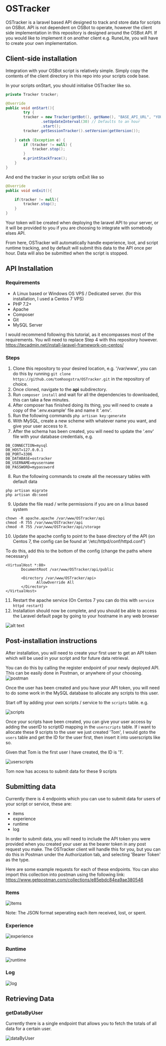 # OSTracker

OSTracker is a laravel based API designed to track and store data for scripts on OSBot. API is not dependent on OSBot to operate, however the client side implementation in this repository is designed around the OSBot API. If you would like to implement it on another client e.g. RuneLite, you will have to create your own implementation.

## Client-side installation
Integration with your OSBot script is relatively simple. Simply copy the contents of the client directory in this repo into your scripts code base.

In your scripts onStart, you should initialise OSTracker like so.

```java
private Tracker tracker;

@Override
public void onStart(){
        try {
		tracker = new Tracker(getBot(), getName(), "BASE_API_URL", "YOUR_TOKEN")
				.setUpdateInterval(30) // Defaults to an hour
				.start();
		tracker.getSessionTracker().setVersion(getVersion());
		
	} catch (Exception e) {
		if (tracker != null) {
			tracker.stop();
		}
		e.printStackTrace();
	}
}
```

And end the tracker in your scripts onExit like so
```java
@Override
public void onExit(){

	if(tracker != null){
		tracker.stop();
	}
}
```

Your token will be created when deploying the laravel API to your server, or it will be provided to you if you are choosing to integrate with somebody elses API.

From here, OSTracker will automatically handle experience, loot, and script runtime tracking, and by default will submit this data to the API once per hour. Data will also be submitted when the script is stopped.

## API Installation
### Requirements
* A Linux based or Windows OS VPS / Dedicated server. (for this installation, I used a Centos 7 VPS)
* PHP 7.2+
* Apache
* Composer
* Git
* MySQL Server

I would recommend following this tutorial, as it encompasses most of the requirements. You will need to replace Step 4 with this repository however.
https://tecadmin.net/install-laravel-framework-on-centos/

### Steps
1. Clone this repository to your desired location, e.g. '/var/www', you can do this by running ```git clone https://github.com/tomhoogstra/OSTracker.git``` in the repository of choice.
2. Once cloned, navigate to the <b>api</b> subdirectory.
3. Run ```composer install``` and wait for all the dependencies to downloaded, this can take a few minutes.
4. After composer has finished doing its thing, you will need to create a copy of the '.env.example' file and name it '.env'.
5. Run the following commands ```php artisan key:generate```
6. With MySQL, create a new scheme with whatever name you want, and give your user access to it.
7. After the schema has been created, you will need to update the '.env' file with your database credentials, e.g.
```
DB_CONNECTION=mysql
DB_HOST=127.0.0.1
DB_PORT=3306
DB_DATABASE=ostracker
DB_USERNAME=myusername
DB_PASSWORD=mypassword
```
8. Run the following commands to create all the necessary tables with default data
```
php artisan migrate
php artisan db:seed
```
9. Update the file read / write permissions if you are on a linux based system
```
chown -R apache.apache /var/www/OSTracker/api
chmod -R 755 /var/www/OSTracker/api
chmod -R 755 /var/www/OSTracker/api/storage
```
10. Update the apache config to point to the base directory of the API (on Centos 7, the config can be found at '/etc/httpd/conf/httpd.conf')

To do this, add this to the bottom of the config (change the paths where necessary)
```
<VirtualHost *:80>
       DocumentRoot /var/www/OSTracker/api/public

       <Directory /var/www/OSTracker/api>
              AllowOverride All
       </Directory>
</VirtualHost>
```

11. Restart the apache service (On Centos 7 you can do this with ```service httpd restart```)
12. Installation should now be complete, and you should be able to access the Laravel default page by going to your hostname in any web browser

![alt text](https://i.imgur.com/Xp4fZu1.png "Example page")

## Post-installation instructions
After installation, you will need to create your first user to get an API token which will be used in your script and for future data retrieval.

You can do this by calling the register endpoint of your newly deployed API. This can be easily done in Postman, or anywhere of your choosing.
![postman](https://i.imgur.com/qH4m1vJ.png)

Once the user has been created and you have your API token, you will need to do some work in the MySQL database to allocate any scripts to this user. 

Start off by adding your own scripts / service to the ```scripts``` table. e.g.

![scripts](https://i.imgur.com/MufD3Qd.png)

Once your scripts have been created, you can give your user access by adding the userID to scriptID mapping in the ```userscripts``` table.
If i want to allocate these 9 scripts to the user we just created 'Tom', I would goto the ```users``` table and get the ID for the user first, then insert it into userscripts like so.

Given that Tom is the first user I have created, the ID is '1'.

![userscripts](https://i.imgur.com/HpMku3F.png)

Tom now has access to submit data for these 9 scripts

## Submitting data
Currently there is 4 endpoints which you can use to submit data for users of your script or service, these are:
* items
* experience
* runtime
* log

In order to submit data, you will need to include the API token you were provided when you created your user as the bearer token in any post request you make.
The OSTracker client will handle this for you, but you can do this in Postman under the Authorization tab, and selecting 'Bearer Token' as the type.

Here are some example requests for each of these endpoints. You can also import this collection into postman using the following link: https://www.getpostman.com/collections/e85ebdc84ea9ae380546


### Items
![items](https://i.imgur.com/BJrbTMt.png)

Note: The JSON format seperating each item received, lost, or spent.

### Experience
![experience](https://i.imgur.com/eKaJBxQ.png)

### Runtime
![runtime](https://i.imgur.com/sqp9Gyl.png)

### Log
![log](https://i.imgur.com/6yjn1uD.png)

## Retrieving Data

### getDataByUser

Currently there is a single endpoint that allows you to fetch the totals of all data for a certain user.

![dataByUser](https://i.imgur.com/1zv0dQe.png)


